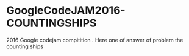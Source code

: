 # GoogleCodeJAM2016-COUNTINGSHIPS
2016 Google codejam compitition . Here one of answer of problem the counting ships 
